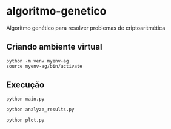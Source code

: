 # algoritmo-genetico
Algoritmo genético para resolver problemas de criptoaritmética


## Criando ambiente virtual 

```
python -m venv myenv-ag 
source myenv-ag/bin/activate
```

## Execução

```
python main.py 

python analyze_results.py 

python plot.py
```
